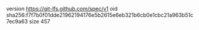 version https://git-lfs.github.com/spec/v1
oid sha256:f7f7b0f01dde21962194176e5b2615e6eb321b6cb0e1cbc21a963b51c7ec9a63
size 457
